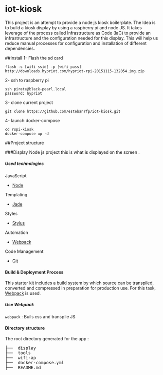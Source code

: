 # iot-kiosk

This project is an attempt to provide a node js kiosk boilerplate. The Idea is to build a kiosk display by using a
raspberry pi and node JS. It takes leverage of the process called Infrastructure as Code (IaC) to provide an
infrastructure and the configuration needed for this display. This will help us reduce manual processes for
configuration and installation of different dependencies.

##Install
1- Flash the sd card

````
flash -s [wifi ssid] -p [wifi pass] http://downloads.hypriot.com/hypriot-rpi-20151115-132854.img.zip
````
2- ssh to raspberry pi
````
ssh pirate@black-pearl.local
password: hypriot
````
3- clone current project
````
git clone https://github.com/estebanrfp/iot-kiosk.git
````
4- launch docker-compose
````
cd rspi-kiosk
docker-compose up -d
````

##Project structure

###Display
Node js project this is what is displayed on the screen .

##### Used technologies

JavaScript
- [Node](https://nodejs.org/)

Templating
- [Jade](https://pugjs.org/api/getting-started.html)

Styles
- [Stylus](http://stylus-lang.com/)

Automation
- [Webpack](https://webpack.github.io/docs/)

Code Management
- [Git](https://git-scm.com/)


#### Build & Deployment Process

This starter kit includes a build system by which source can be transpiled, converted and compressed in preparation for production use. For this task, [Webpack](https://webpack.github.io/docs/) is used.

##### Use Webpack

`webpack` : Buils css and transpile JS

#### Directory structure

The root directory generated for the app :
<pre>
├──  display
├──  tools
├──  wifi-ap
├──  docker-compose.yml
├──  README.md
</pre>
